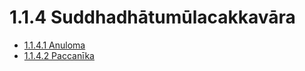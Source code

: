 

# 1.1.4 Suddhadhātumūlacakkavāra

* [1.1.4.1 Anuloma](1.1.4/1.1.4.1.md)
* [1.1.4.2 Paccanīka](1.1.4/1.1.4.2.md)



